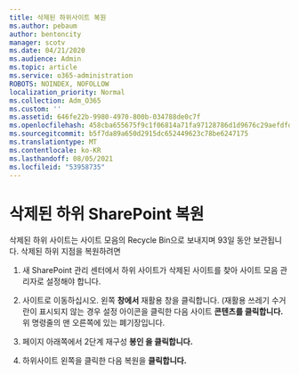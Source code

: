 ```yaml
---
title: 삭제된 하위사이트 복원
ms.author: pebaum
author: bentoncity
manager: scotv
ms.date: 04/21/2020
ms.audience: Admin
ms.topic: article
ms.service: o365-administration
ROBOTS: NOINDEX, NOFOLLOW
localization_priority: Normal
ms.collection: Adm_O365
ms.custom: ''
ms.assetid: 646fe22b-9980-4970-800b-034788de0c7f
ms.openlocfilehash: 458cba655675f9c1f06814a71fa97128786d1d9676c29aefdfd752c2d26917d2
ms.sourcegitcommit: b5f7da89a650d2915dc652449623c78be6247175
ms.translationtype: MT
ms.contentlocale: ko-KR
ms.lasthandoff: 08/05/2021
ms.locfileid: "53958735"
---
```

# <a name="restore-a-deleted-sharepoint-subsite"></a>삭제된 하위 SharePoint 복원

삭제된 하위 사이트는 사이트 모음의 Recycle Bin으로 보내지며 93일 동안 보관됩니다. 삭제된 하위 지점을 복원하려면
  
1. 새 SharePoint 관리 센터에서 하위 사이트가 삭제된 사이트를 찾아 사이트 모음 관리자로 설정해야 합니다. 
    
2. 사이트로 이동하십시오. 왼쪽 **창에서** 재활용 창을 클릭합니다. (재활용 쓰레기 수거란이 표시되지 않는 경우 설정 아이콘을 클릭한 다음 사이트 **콘텐츠를 클릭합니다.** 위 명령줄의 맨 오른쪽에 있는 폐기장입니다.
    
3. 페이지 아래쪽에서 2단계 재구성 **봉인 을 클릭합니다.**
    
4. 하위사이트 왼쪽을 클릭한 다음 복원을 **클릭합니다.**
    

